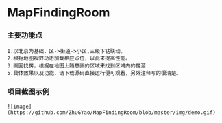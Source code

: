 # MapFindingRoom

### 主要功能点
    1.以北京为基础，区->街道->小区,三级下钻联动。
    2.根据地图视野动态加载相应点位，以此来提高性能。
    3.画圈找房，根据在地图上随意画的区域来找到区域内的房源
    5.具体效果以及功能，请下载源码直接运行便可观看，另外注释写的很清楚。

### 项目截图示例
    ![image](https://github.com/ZhuGYao/MapFindingRoom/blob/master/img/demo.gif)
